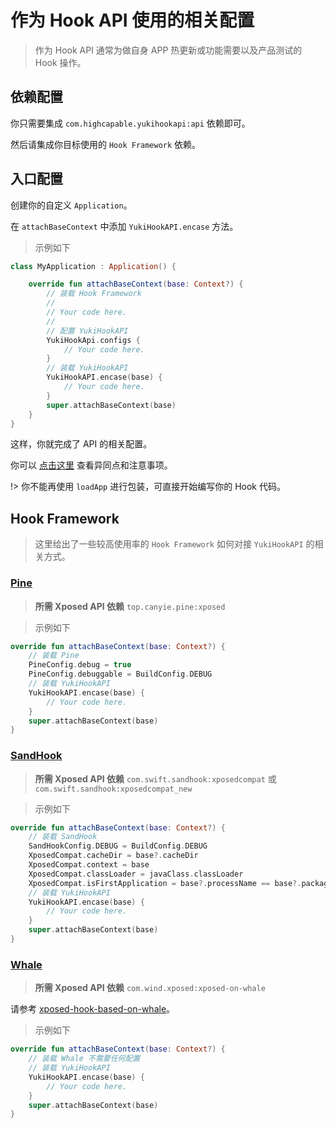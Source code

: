 # 作为 Hook API 使用的相关配置

> 作为 Hook API 通常为做自身 APP 热更新或功能需要以及产品测试的 Hook 操作。

## 依赖配置

你只需要集成 `com.highcapable.yukihookapi:api` 依赖即可。

然后请集成你目标使用的 `Hook Framework` 依赖。

## 入口配置

创建你的自定义 `Application`。

在 `attachBaseContext` 中添加 `YukiHookAPI.encase` 方法。

> 示例如下

```kotlin
class MyApplication : Application() {

    override fun attachBaseContext(base: Context?) {
        // 装载 Hook Framework
        //
        // Your code here.
        //
        // 配置 YukiHookAPI
        YukiHookApi.configs {
            // Your code here.
        }
        // 装载 YukiHookAPI
        YukiHookAPI.encase(base) {
            // Your code here.
        }
        super.attachBaseContext(base)
    }
}
```

这样，你就完成了 API 的相关配置。

你可以 [点击这里](config/api-example?id=作为-hook-api-使用需要注意的地方) 查看异同点和注意事项。

!> 你不能再使用 `loadApp` 进行包装，可直接开始编写你的 Hook 代码。

## Hook Framework

> 这里给出了一些较高使用率的 `Hook Framework` 如何对接 `YukiHookAPI` 的相关方式。

### [Pine](https://github.com/canyie/pine)

> **所需 Xposed API 依赖** `top.canyie.pine:xposed`

> 示例如下

```kotlin
override fun attachBaseContext(base: Context?) {
    // 装载 Pine
    PineConfig.debug = true
    PineConfig.debuggable = BuildConfig.DEBUG
    // 装载 YukiHookAPI
    YukiHookAPI.encase(base) {
        // Your code here.
    }
    super.attachBaseContext(base)
}
```

### [SandHook](https://github.com/asLody/SandHook)

> **所需 Xposed API 依赖** `com.swift.sandhook:xposedcompat` 或 `com.swift.sandhook:xposedcompat_new`

> 示例如下

```kotlin
override fun attachBaseContext(base: Context?) {
    // 装载 SandHook
    SandHookConfig.DEBUG = BuildConfig.DEBUG
    XposedCompat.cacheDir = base?.cacheDir
    XposedCompat.context = base
    XposedCompat.classLoader = javaClass.classLoader
    XposedCompat.isFirstApplication = base?.processName == base?.packageName
    // 装载 YukiHookAPI
    YukiHookAPI.encase(base) {
        // Your code here.
    }
    super.attachBaseContext(base)
}
```

### [Whale](https://github.com/asLody/whale)

> **所需 Xposed API 依赖** `com.wind.xposed:xposed-on-whale`

请参考 [xposed-hook-based-on-whale](https://github.com/WindySha/xposed-hook-based-on-whale)。

> 示例如下

```kotlin
override fun attachBaseContext(base: Context?) {
    // 装载 Whale 不需要任何配置
    // 装载 YukiHookAPI
    YukiHookAPI.encase(base) {
        // Your code here.
    }
    super.attachBaseContext(base)
}
```